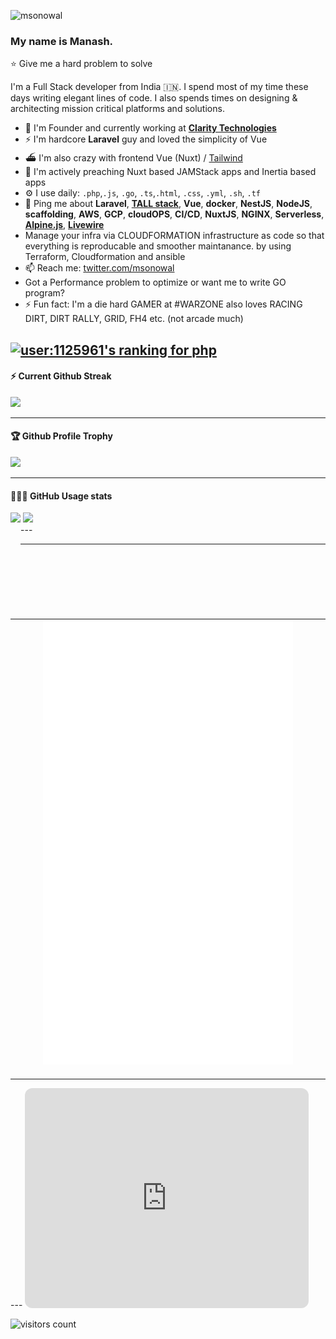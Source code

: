 
![msonowal](https://readme-typing-svg.herokuapp.com?size=15&duration=2000&color=01DC44&lines=msonowal)
### My name is Manash.

:star: Give me a hard problem to solve 


I'm a Full Stack developer from India 🇮🇳. I spend most of my time these days writing elegant lines of code. I also spends times on designing & architecting mission critical platforms and solutions.

- 🏢 I'm Founder and currently working at [**Clarity Technologies**](https://github.com/clarity-tech)
- ⚡️ I'm hardcore **Laravel** guy and loved the simplicity of Vue
- ⛴ I'm also crazy with frontend Vue (Nuxt) / [Tailwind](https://tailwindcss.com/)
- 💚 I'm actively preaching Nuxt based JAMStack apps and Inertia based apps
- ⚙️ I use daily: `.php`,`.js`, `.go`, `.ts`,`.html`, `.css`, `.yml`, `.sh`, `.tf`
- 💬 Ping me about **Laravel**, **[TALL stack](https://tallstack.dev)**, **Vue**, **docker**, **NestJS**, **NodeJS**, **scaffolding**, **AWS**, **GCP**, **cloudOPS**, **CI/CD**, **NuxtJS**, **NGINX**, **Serverless**, **[Alpine.js](https://alpinejs.dev)**, **[Livewire](https://laravel-livewire.com/)**
- Manage your infra via CLOUDFORMATION infrastructure as code so that everything is reproducable and smoother maintanance. by using Terraform, Cloudformation and ansible
- 📫 Reach me: [twitter.com/msonowal](https://twitter.com/msonowal)
- Got a Performance problem to optimize or want me to write GO program? 
- ⚡️ Fun fact: I'm a die hard GAMER at #WARZONE also loves RACING DIRT, DIRT RALLY, GRID, FH4 etc. (not arcade much)


<!-- [![user:1125961's SO profile](https://stackoverflow-readme-profile.johannchopin.fr/profile/1125961?theme=dark&website=false&location=false)](https://github.com/johannchopin/stackoverflow-readme-profile) -->
[![user:1125961's ranking for php](https://stackoverflow-readme-profile.johannchopin.fr/tags-league-ranking/php/1125961?theme=dark)](https://stackoverflow-readme-profile.vercel.app/tags-league/php/users/1125961)
---

<!-- <div>
  <h4> StackOverflow</h4>
  <a href="https://stackoverflow.com/users/1125961/msonowal?tab=profile">
    <img src="https://github-readme-streak-stats.herokuapp.com?user=msonowal&theme=dark"/>
  </a>
</div> -->

<div>
  <h4>⚡️ Current Github Streak</h4>
  <a href="https://github.com/msonowal">
    <img src="https://github-readme-streak-stats.herokuapp.com?user=msonowal&theme=dark"/>
  </a>
</div>


---

<div>
  <h4>🏆 Github Profile Trophy</h4>
  <a href="https://github.com/ryo-ma/github-profile-trophy">
    <img src="https://github-profile-trophy.vercel.app/?username=msonowal&column=7&theme=darkhub"/>
  </a>
</div>

---

<div>
<h4>👨🏻‍💻 GitHub Usage stats</h4>
<img height="170" align="left" src="https://github-readme-stats.vercel.app/api?username=msonowal&count_private=true&include_all_commits=true&theme=tokyonight" />

  <img style="margin-left:4px;" src="https://github-readme-stats.vercel.app/api/top-langs/?username=msonowal&layout=compact&theme=tokyonight" />
</div>

<div>
  
</div>
---

---
<table>
  <tr>
    <td align="center">
      <img alt="" width="400" src="https://github.com/msonowal/msonowal/blob/master/github-metrics.svg">
      <img width="900" height="1" alt="">
    </td>
    
  </tr>
</table>
---

<iframe data-testid="embed-iframe" style="border-radius:12px" src="https://open.spotify.com/embed/album/3CU8nP4kstlbEHkSPX9ZDx?utm_source=generator&theme=0" width="90%" height="352" frameBorder="0" allowfullscreen="" allow="autoplay; clipboard-write; encrypted-media; fullscreen; picture-in-picture" loading="lazy"></iframe>


<!-- pls deploy your own service using the repo above -->
![visitors count](https://visitors-by-url-pls-dont-use-this-in-your-repo.vercel.app/msonowal-github-readme)
